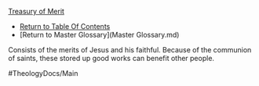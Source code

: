 [Treasury of Merit](Treasury_of_Merit.md)
- [Return to Table Of Contents](README.md)
- [Return to Master Glossary](Master Glossary.md)

Consists of the merits of Jesus and his faithful.
Because of the communion of saints, these stored up good works can benefit other people.


#TheologyDocs/Main